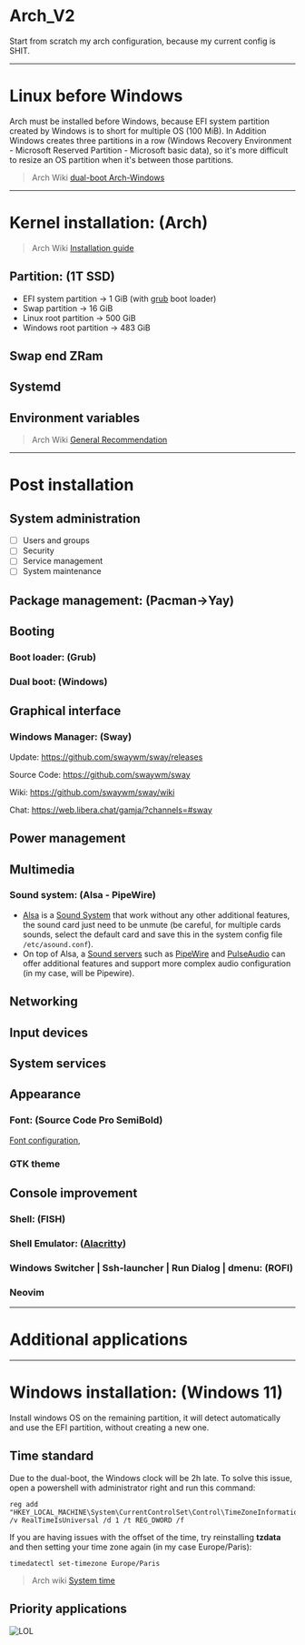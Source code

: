 # Arch_V2
Start from scratch my arch configuration, because my current config is SHIT.

---
# Linux before Windows
Arch must be installed before Windows, because EFI system partition created by Windows is to short for multiple OS (100 MiB). In Addition Windows creates three partitions in a row (Windows Recovery Environment - Microsoft Reserved Partition - Microsoft basic data), so it's more difficult to resize an OS partition when it's between those partitions.
> Arch Wiki [dual-boot Arch-Windows](https://wiki.archlinux.org/title/Dual_boot_with_Windows)

---
# Kernel installation: (Arch)
> Arch Wiki [Installation guide](https://wiki.archlinux.org/title/Installation_guide)

## Partition: (1T SSD)
- EFI system partition -> 1 GiB (with [grub](#Booting) boot loader)
- Swap partition -> 16 GiB
- Linux root partition -> 500 GiB
- Windows root partition -> 483 GiB

## Swap end ZRam

## Systemd

## Environment variables
> Arch Wiki [General Recommendation](https://wiki.archlinux.org/title/General_recommendations)

---
# Post installation

## System administration
- [ ] Users and groups
- [ ] Security
- [ ] Service management
- [ ] System maintenance

## Package management: (Pacman->Yay)

## Booting
### Boot loader: (Grub)
### Dual boot: (Windows)

## Graphical interface
### Windows Manager: (Sway)
Update: https://github.com/swaywm/sway/releases

Source Code: https://github.com/swaywm/sway

Wiki: https://github.com/swaywm/sway/wiki

Chat: https://web.libera.chat/gamja/?channels=#sway

## Power management

## Multimedia
### Sound system: (Alsa - PipeWire)
- [Alsa](https://wiki.archlinux.org/title/Advanced_Linux_Sound_Architecture) is a [Sound System](https://wiki.archlinux.org/title/Sound_system) that work without any other additional features, the sound card just need to be unmute (be careful, for multiple cards sounds, select the default card and save this in the system config file ```/etc/asound.conf```).
- On top of Alsa, a [Sound servers](https://wiki.archlinux.org/title/Sound_system#Sound_servers) such as [PipeWire](https://wiki.archlinux.org/title/PipeWire) and [PulseAudio](https://wiki.archlinux.org/title/PulseAudio) can offer additional features and support more complex audio configuration (in my case, will be Pipewire). 

## Networking

## Input devices

## System services

## Appearance

### Font: (Source Code Pro SemiBold)
[Font configuration](https://wiki.archlinux.org/title/Font_configuration), 

### GTK theme

## Console improvement

### Shell: (FISH)

### Shell Emulator: ([Alacritty](https://alacritty.org/config-alacritty.html))

### Windows Switcher | Ssh-launcher | Run Dialog | dmenu: (ROFI)

### Neovim

---
# Additional applications

---
# Windows installation: (Windows 11)
Install windows OS on the remaining partition, it will detect automatically and use the EFI partition, without creating a new one.

## Time standard
Due to the dual-boot, the Windows clock will be 2h late. To solve this issue, open a powershell with administrator right and run this command:
```
reg add "HKEY_LOCAL_MACHINE\System\CurrentControlSet\Control\TimeZoneInformation" /v RealTimeIsUniversal /d 1 /t REG_DWORD /f
```
If you are having issues with the offset of the time, try reinstalling **tzdata** and then setting your time zone again (in my case Europe/Paris):
```
timedatectl set-timezone Europe/Paris
```
> Arch wiki [System time](https://wiki.archlinux.org/title/System_time#UTC_in_Microsoft_Windows)

## Priority applications
![**LOL**](https://static.wikia.nocookie.net/leagueoflegends/images/7/77/League_of_Legends_logo.png)
